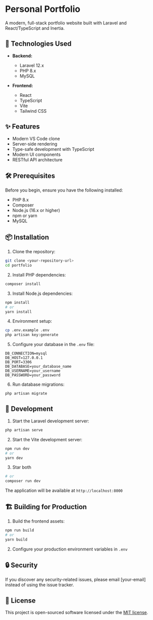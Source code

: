 # Personal Portfolio

A modern, full-stack portfolio website built with Laravel and React/TypeScript and  Inertia.

## 🚀 Technologies Used

- **Backend:**
  - Laravel 12.x
  - PHP 8.x
  - MySQL

- **Frontend:**
  - React
  - TypeScript
  - Vite
  - Tailwind CSS

## ✨ Features

- Modern VS Code clone
- Server-side rendering
- Type-safe development with TypeScript
- Modern UI components
- RESTful API architecture

## 🛠️ Prerequisites

Before you begin, ensure you have the following installed:
- PHP 8.x
- Composer
- Node.js (16.x or higher)
- npm or yarn
- MySQL

## 📦 Installation

1. Clone the repository:
```bash
git clone <your-repository-url>
cd portfolio
```

2. Install PHP dependencies:
```bash
composer install
```

3. Install Node.js dependencies:
```bash
npm install
# or
yarn install
```

4. Environment setup:
```bash
cp .env.example .env
php artisan key:generate
```

5. Configure your database in the `.env` file:
```env
DB_CONNECTION=mysql
DB_HOST=127.0.0.1
DB_PORT=3306
DB_DATABASE=your_database_name
DB_USERNAME=your_username
DB_PASSWORD=your_password
```

6. Run database migrations:
```bash
php artisan migrate
```

## 🚀 Development

1. Start the Laravel development server:
```bash
php artisan serve
```

2. Start the Vite development server:
```bash
npm run dev
# or
yarn dev
```
3. Star both 
```bash
# or
composer run dev
```
The application will be available at `http://localhost:8000`

## 🏗️ Building for Production

1. Build the frontend assets:
```bash
npm run build
# or
yarn build
```

2. Configure your production environment variables in `.env`



## 🔒 Security

If you discover any security-related issues, please email [your-email] instead of using the issue tracker.

## 📄 License

This project is open-sourced software licensed under the [MIT license](https://opensource.org/licenses/MIT). 